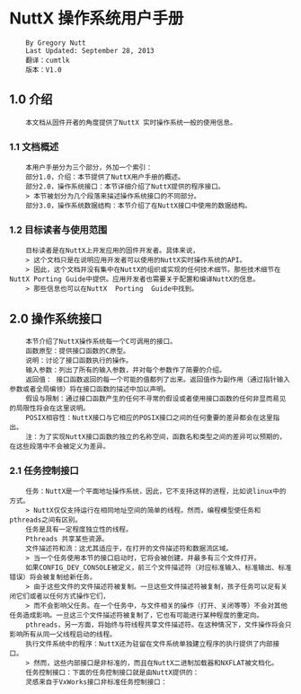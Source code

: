 NuttX 操作系统用户手册
============
		By Gregory Nutt
		Last Updated: September 28, 2013
		翻译：cumtlk
		版本：V1.0

1.0 介绍
-------------

		本文档从固件开者的角度提供了NuttX 实时操作系统一般的使用信息。
### 1.1 文档概述
		本用户手册分为三个部分，外加一个索引：
		部分1.0，介绍：本节提供了NuttX用户手册的概述。
		部分2.0，操作系统接口：本节详细介绍了NuttX提供的程序接口。
		> 本节被划分为几个段落来描述操作系统接口的不同部分。
		部分3.0，操作系统数据结构：本节介绍了在NuttX接口中使用的数据结构。
### 1.2 目标读者与使用范围
		目标读者是在NuttX上开发应用的固件开发者。具体来说，
		> 这个文档只是在说明应用开发者可以使用的NuttX实时操作系统的API。
		> 因此，这个文档并没有集中在NuttX的组织或实现的任何技术细节。那些技术细节在NuttX Porting Guide中提供。应用开发者也需要关于配置和编译NuttX的信息。
		> 那些信息也可以在NuttX  Porting  Guide中找到。
2.0 操作系统接口
----------------
		本节介绍了NuttX操作系统每一个C可调用的接口。
		函数原型：提供接口函数的C原型。
		说明：讨论了接口函数执行的操作。
		输入参数：列出了所有的输入参数，并对每个参数作了简要的介绍。
		返回值： 接口函数返回的每一个可能的值都列了出来。返回值作为副作用（通过指针输入参数或者全局编领）将在接口函数的描述中加以声明。
		假设与限制：通过接口函数产生的任何不寻常的假设或者使用接口函数的任何非显而易见的局限性将会在这里说明。
		POSIX相容性：NuttX接口与它相应的POSIX接口之间的任何重要的差异都会在这里指出。
		注：为了实现NuttX接口函数的独立的名称空间，函数名和类型之间的差异可以预期的，在这些段落中不会被定义为差异。
### 2.1 任务控制接口
		任务：NuttX是一个平面地址操作系统，因此，它不支持这样的进程，比如说linux中的方式。
		> NuttX仅仅支持运行在相同地址空间的简单的线程。然而，编程模型使任务和pthreads之间有区别。
		任务是具有一定程度独立性的线程。
		Pthreads 共享某些资源。
		文件描述符和流：这尤其适应于，在打开的文件描述符和数据流区域。
		> 当一个任务使用本节的接口启动时，它将会被创建，并最多有三个文件打开。
		如果CONFIG_DEV_CONSOLE被定义，前三个文件描述符（对应标准输入、标准输出、标准错误）将会被复制给新任务。
		> 由于这些文件的文件描述符被复制。一旦这些文件描述符被复制，孩子任务可以足有关闭它们或者以任何方式操作它们，
		> 而不会影响父任务。在一个任务中，与文件相关的操作（打开、关闭等等）不会对其他任务造成影响。一旦这三个文件描述符被复制了，它也有可能进行某种程度的重定向。
		pthreads，另一方面，将始终与符线程共享文件描述符。在这种情况下，文件操作将会只影响所有从同一父线程启动的线程。
		执行文件系统中的程序：NuttX还为驻留在文件系统单独建立程序的执行提供了内部接口。
		> 然而，这些内部接口是非标准的，而且在NuttX二进制加载器和NXFLAT被文档化。
		任务控制接口：下面的任务控制接口就是由NuttX提供的：
		灵感来自于VxWorks接口非标准任务控制接口：


